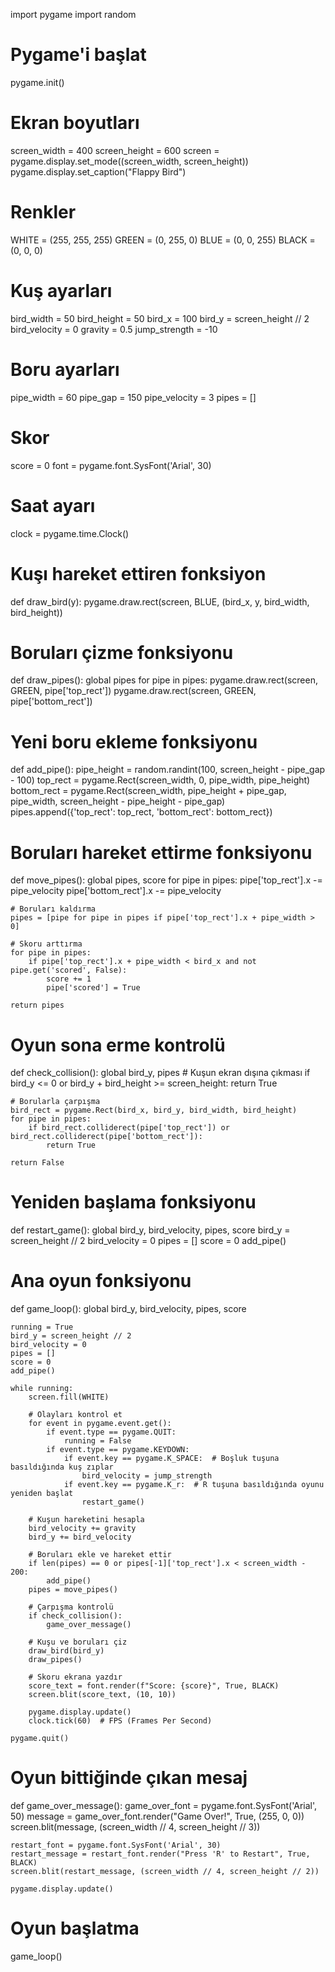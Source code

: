 import pygame
import random

# Pygame'i başlat
pygame.init()

# Ekran boyutları
screen_width = 400
screen_height = 600
screen = pygame.display.set_mode((screen_width, screen_height))
pygame.display.set_caption("Flappy Bird")

# Renkler
WHITE = (255, 255, 255)
GREEN = (0, 255, 0)
BLUE = (0, 0, 255)
BLACK = (0, 0, 0)

# Kuş ayarları
bird_width = 50
bird_height = 50
bird_x = 100
bird_y = screen_height // 2
bird_velocity = 0
gravity = 0.5
jump_strength = -10

# Boru ayarları
pipe_width = 60
pipe_gap = 150
pipe_velocity = 3
pipes = []

# Skor
score = 0
font = pygame.font.SysFont('Arial', 30)

# Saat ayarı
clock = pygame.time.Clock()

# Kuşı hareket ettiren fonksiyon
def draw_bird(y):
    pygame.draw.rect(screen, BLUE, (bird_x, y, bird_width, bird_height))

# Boruları çizme fonksiyonu
def draw_pipes():
    global pipes
    for pipe in pipes:
        pygame.draw.rect(screen, GREEN, pipe['top_rect'])
        pygame.draw.rect(screen, GREEN, pipe['bottom_rect'])

# Yeni boru ekleme fonksiyonu
def add_pipe():
    pipe_height = random.randint(100, screen_height - pipe_gap - 100)
    top_rect = pygame.Rect(screen_width, 0, pipe_width, pipe_height)
    bottom_rect = pygame.Rect(screen_width, pipe_height + pipe_gap, pipe_width, screen_height - pipe_height - pipe_gap)
    pipes.append({'top_rect': top_rect, 'bottom_rect': bottom_rect})

# Boruları hareket ettirme fonksiyonu
def move_pipes():
    global pipes, score
    for pipe in pipes:
        pipe['top_rect'].x -= pipe_velocity
        pipe['bottom_rect'].x -= pipe_velocity

    # Boruları kaldırma
    pipes = [pipe for pipe in pipes if pipe['top_rect'].x + pipe_width > 0]

    # Skoru arttırma
    for pipe in pipes:
        if pipe['top_rect'].x + pipe_width < bird_x and not pipe.get('scored', False):
            score += 1
            pipe['scored'] = True

    return pipes

# Oyun sona erme kontrolü
def check_collision():
    global bird_y, pipes
    # Kuşun ekran dışına çıkması
    if bird_y <= 0 or bird_y + bird_height >= screen_height:
        return True

    # Borularla çarpışma
    bird_rect = pygame.Rect(bird_x, bird_y, bird_width, bird_height)
    for pipe in pipes:
        if bird_rect.colliderect(pipe['top_rect']) or bird_rect.colliderect(pipe['bottom_rect']):
            return True

    return False

# Yeniden başlama fonksiyonu
def restart_game():
    global bird_y, bird_velocity, pipes, score
    bird_y = screen_height // 2
    bird_velocity = 0
    pipes = []
    score = 0
    add_pipe()

# Ana oyun fonksiyonu
def game_loop():
    global bird_y, bird_velocity, pipes, score

    running = True
    bird_y = screen_height // 2
    bird_velocity = 0
    pipes = []
    score = 0
    add_pipe()

    while running:
        screen.fill(WHITE)

        # Olayları kontrol et
        for event in pygame.event.get():
            if event.type == pygame.QUIT:
                running = False
            if event.type == pygame.KEYDOWN:
                if event.key == pygame.K_SPACE:  # Boşluk tuşuna basıldığında kuş zıplar
                    bird_velocity = jump_strength
                if event.key == pygame.K_r:  # R tuşuna basıldığında oyunu yeniden başlat
                    restart_game()

        # Kuşun hareketini hesapla
        bird_velocity += gravity
        bird_y += bird_velocity

        # Boruları ekle ve hareket ettir
        if len(pipes) == 0 or pipes[-1]['top_rect'].x < screen_width - 200:
            add_pipe()
        pipes = move_pipes()

        # Çarpışma kontrolü
        if check_collision():
            game_over_message()

        # Kuşu ve boruları çiz
        draw_bird(bird_y)
        draw_pipes()

        # Skoru ekrana yazdır
        score_text = font.render(f"Score: {score}", True, BLACK)
        screen.blit(score_text, (10, 10))

        pygame.display.update()
        clock.tick(60)  # FPS (Frames Per Second)

    pygame.quit()

# Oyun bittiğinde çıkan mesaj
def game_over_message():
    game_over_font = pygame.font.SysFont('Arial', 50)
    message = game_over_font.render("Game Over!", True, (255, 0, 0))
    screen.blit(message, (screen_width // 4, screen_height // 3))

    restart_font = pygame.font.SysFont('Arial', 30)
    restart_message = restart_font.render("Press 'R' to Restart", True, BLACK)
    screen.blit(restart_message, (screen_width // 4, screen_height // 2))

    pygame.display.update()

# Oyun başlatma
game_loop()
